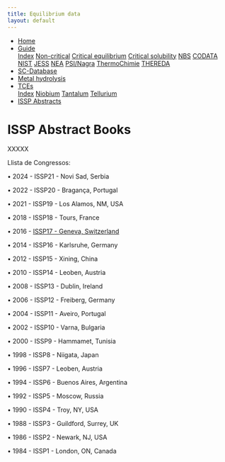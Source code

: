 ```yaml
---
title: Equilibrium data
layout: default
---
```

<ul>
  <li><a href="/">Home</a></li>
  <li class="dropdown">
    <a href="javascript:void(0)" class="dropbtn">Guide</a>
    <div class="dropdown-content">
      <a href="guide/index.html">Index</a>
      <a href="guide/noncritical.html">Non-critical</a>
      <a href="guide/critical-equilibrium.html">Critical equilibrium</a>
      <a href="guide/critical-solubility.html">Critical solubility</a>
      <a href="guide/NBS.html">NBS</a>
      <a href="guide/CODATA.html">CODATA</a>
      <a href="guide/NIST.html">NIST</a>
      <a href="guide/JESS.html">JESS</a>
      <a href="guide/NEA.html">NEA</a>
      <a href="guide/PSI.html">PSI/Nagra</a>
      <a href="guide/thermochimie.html">ThermoChimie</a>
      <a href="THEREDA.html">THEREDA</a>
    </div>
  </li>
  <li><a href="/sc-database.html">SC-Database</a></li>
  <li><a href="/cost-nectar.html">Metal hydrolysis</a></li>
  <li class="dropdown">
    <a href="javascript:void(0)" class="dropbtn">TCEs</a>
    <div class="dropdown-content">
      <a href="TCE/index.html">Index</a>
      <a href="TCE/niobium.html">Niobium</a>
      <a href="TCE/tantalum.html">Tantalum</a>
      <a href="TCE/tellurium.html">Tellurium</a>
    </div>
  </li>
  <li><a class="active" href="ISSP-abstracts.html">ISSP Abstracts</a></li>
</ul>

# ISSP Abstract Books

XXXXX

Llista de Congressos:

&bull; 2024 - ISSP21 - Novi Sad, Serbia

&bull; 2022 - ISSP20 - Bragança, Portugal

&bull; 2021 - ISSP19 - Los Alamos, NM, USA

&bull; 2018 - ISSP18 - Tours, France

&bull; 2016 - <a href="ISSP/ISSP17-Book.pdf">ISSP17 - Geneva, Switzerland</a>

&bull; 2014 - ISSP16 - Karlsruhe, Germany

&bull; 2012 - ISSP15 - Xining, China

&bull; 2010 - ISSP14 - Leoben, Austria

&bull; 2008 - ISSP13 - Dublin, Ireland

&bull; 2006 - ISSP12 - Freiberg, Germany

&bull; 2004 - ISSP11 - Aveiro, Portugal

&bull; 2002 - ISSP10 - Varna, Bulgaria

&bull; 2000 - ISSP9 - Hammamet, Tunisia

&bull; 1998 - ISSP8 - Niigata, Japan

&bull; 1996 - ISSP7 - Leoben, Austria

&bull; 1994 - ISSP6 - Buenos Aires, Argentina

&bull; 1992 - ISSP5 - Moscow, Russia

&bull; 1990 - ISSP4 - Troy, NY, USA

&bull; 1988 - ISSP3 - Guildford, Surrey, UK

&bull; 1986 - ISSP2 - Newark, NJ, USA

&bull; 1984 - ISSP1 - London, ON, Canada
